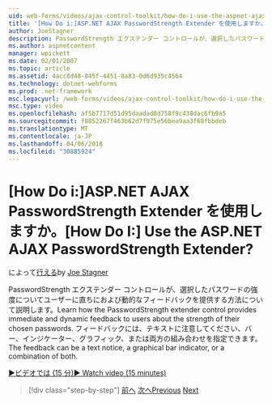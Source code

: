 ```yaml
---
uid: web-forms/videos/ajax-control-toolkit/how-do-i-use-the-aspnet-ajax-passwordstrength-extender
title: '[How Do i:]ASP.NET AJAX PasswordStrength Extender を使用しますか。 | Microsoft Docs'
author: JoeStagner
description: PasswordStrength エクステンダー コントロールが、選択したパスワードの強度についてユーザーに直ちにおよび動的なフィードバックを提供する方法について説明します。 フィードバック c.
ms.author: aspnetcontent
manager: wpickett
ms.date: 02/01/2007
ms.topic: article
ms.assetid: 4acc8d48-845f-4451-8a83-0d6d935c4564
ms.technology: dotnet-webforms
ms.prod: .net-framework
msc.legacyurl: /web-forms/videos/ajax-control-toolkit/how-do-i-use-the-aspnet-ajax-passwordstrength-extender
msc.type: video
ms.openlocfilehash: af5b7717d51d95daadad8d758f9c438dac6fb9a5
ms.sourcegitcommit: f8852267f463b62d7f975e56bea9aa3f68fbbdeb
ms.translationtype: MT
ms.contentlocale: ja-JP
ms.lasthandoff: 04/06/2018
ms.locfileid: "30885924"
---
```

<a name="how-do-i-use-the-aspnet-ajax-passwordstrength-extender"></a><span data-ttu-id="0f8da-105">[How Do i:]ASP.NET AJAX PasswordStrength Extender を使用しますか。</span><span class="sxs-lookup"><span data-stu-id="0f8da-105">[How Do I:] Use the ASP.NET AJAX PasswordStrength Extender?</span></span>
====================
<span data-ttu-id="0f8da-106">によって[行える](https://github.com/JoeStagner)</span><span class="sxs-lookup"><span data-stu-id="0f8da-106">by [Joe Stagner](https://github.com/JoeStagner)</span></span>

<span data-ttu-id="0f8da-107">PasswordStrength エクステンダー コントロールが、選択したパスワードの強度についてユーザーに直ちにおよび動的なフィードバックを提供する方法について説明します。</span><span class="sxs-lookup"><span data-stu-id="0f8da-107">Learn how the PasswordStrength extender control provides immediate and dynamic feedback to users about the strength of their chosen passwords.</span></span> <span data-ttu-id="0f8da-108">フィードバックには、テキストに注意してください、バー、インジケーター、グラフィック、または両方の組み合わせを指定できます。</span><span class="sxs-lookup"><span data-stu-id="0f8da-108">The feedback can be a text notice, a graphical bar indicator, or a combination of both.</span></span>

[<span data-ttu-id="0f8da-109">&#9654;ビデオでは (15 分)</span><span class="sxs-lookup"><span data-stu-id="0f8da-109">&#9654; Watch video (15 minutes)</span></span>](https://channel9.msdn.com/Blogs/ASP-NET-Site-Videos/how-do-i-use-the-aspnet-ajax-passwordstrength-extender)

> [!div class="step-by-step"]
> <span data-ttu-id="0f8da-110">[前へ](how-do-i-use-the-aspnet-ajax-dropshadow-extender.md)
> [次へ](how-do-i-get-started-with-the-aspnet-ajax-animation-extender-control.md)</span><span class="sxs-lookup"><span data-stu-id="0f8da-110">[Previous](how-do-i-use-the-aspnet-ajax-dropshadow-extender.md)
[Next](how-do-i-get-started-with-the-aspnet-ajax-animation-extender-control.md)</span></span>
